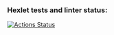### Hexlet tests and linter status:
[![Actions Status](https://github.com/rootyss/frontend-project-lvl3/workflows/hexlet-check/badge.svg)](https://github.com/rootyss/frontend-project-lvl3/actions)